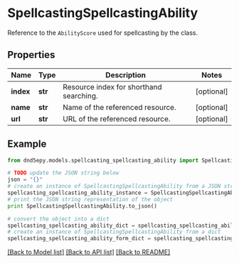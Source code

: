 # SpellcastingSpellcastingAbility

Reference to the `AbilityScore` used for spellcasting by the class.

## Properties
Name | Type | Description | Notes
------------ | ------------- | ------------- | -------------
**index** | **str** | Resource index for shorthand searching. | [optional] 
**name** | **str** | Name of the referenced resource. | [optional] 
**url** | **str** | URL of the referenced resource. | [optional] 

## Example

```python
from dnd5epy.models.spellcasting_spellcasting_ability import SpellcastingSpellcastingAbility

# TODO update the JSON string below
json = "{}"
# create an instance of SpellcastingSpellcastingAbility from a JSON string
spellcasting_spellcasting_ability_instance = SpellcastingSpellcastingAbility.from_json(json)
# print the JSON string representation of the object
print SpellcastingSpellcastingAbility.to_json()

# convert the object into a dict
spellcasting_spellcasting_ability_dict = spellcasting_spellcasting_ability_instance.to_dict()
# create an instance of SpellcastingSpellcastingAbility from a dict
spellcasting_spellcasting_ability_form_dict = spellcasting_spellcasting_ability.from_dict(spellcasting_spellcasting_ability_dict)
```
[[Back to Model list]](../README.md#documentation-for-models) [[Back to API list]](../README.md#documentation-for-api-endpoints) [[Back to README]](../README.md)


